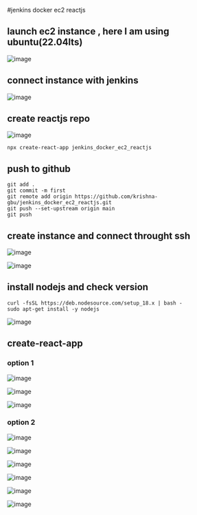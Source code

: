 #jenkins docker ec2 reactjs

## launch ec2 instance , here I am using ubuntu(22.04lts)

![image](https://user-images.githubusercontent.com/40553867/201889291-6f307913-2cdd-4335-a70b-25926bc2e893.png)

## connect instance with jenkins
![image](https://user-images.githubusercontent.com/40553867/201889682-ce0430ee-4571-4cf0-919f-6d09b2b5b1cc.png)

## create reactjs repo
![image](https://user-images.githubusercontent.com/40553867/201889965-3aca7337-a526-4322-a7f8-d7d1866a75bf.png)

```
npx create-react-app jenkins_docker_ec2_reactjs
```

## push to github 

```
git add .
git commit -m first 
git remote add origin https://github.com/krishna-gbu/jenkins_docker_ec2_reactjs.git
git push --set-upstream origin main
git push
```

## create instance and connect throught ssh
![image](https://user-images.githubusercontent.com/40553867/204035440-f24c81c2-138e-4048-8878-671ecef0f970.png)

![image](https://user-images.githubusercontent.com/40553867/204035606-af562509-dbf2-488f-920b-c07d961376e0.png)

## install nodejs and check version

```
curl -fsSL https://deb.nodesource.com/setup_18.x | bash - 
sudo apt-get install -y nodejs
```

![image](https://user-images.githubusercontent.com/40553867/204036207-6a85208f-71da-4c41-8140-1755a5c6fe70.png)

## create-react-app 
### option 1 
![image](https://user-images.githubusercontent.com/40553867/204036832-5facd3a9-b7c8-474f-81aa-4c47493a00fb.png)

![image](https://user-images.githubusercontent.com/40553867/204036879-c528cfaf-2e59-4e79-bf66-4b8bd19d5d7b.png)

![image](https://user-images.githubusercontent.com/40553867/204037300-111a9acd-205f-4bf2-a7e2-5ccf77d45fff.png)


### option 2

![image](https://user-images.githubusercontent.com/40553867/204038964-18eebeb9-6bb3-4936-a115-0cd7df198b54.png)

![image](https://user-images.githubusercontent.com/40553867/204041649-4258717e-3422-4500-838f-a192f13a0b76.png)

![image](https://user-images.githubusercontent.com/40553867/204041857-75659387-9d44-496b-a21e-e4b518460f19.png)

![image](https://user-images.githubusercontent.com/40553867/204041912-1f52da49-e44a-4a28-8a54-a5924fb64fdd.png)

![image](https://user-images.githubusercontent.com/40553867/204042166-b9a6b52f-c5cc-4435-94de-0e16934b62d2.png)

![image](https://user-images.githubusercontent.com/40553867/204042356-87e7a4ca-29ee-471a-92f6-decec2c68412.png)
